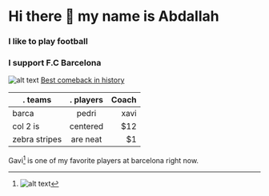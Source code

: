 # Hi there 👋 my name is Abdallah 

### I like to play football 

### I support F.C Barcelona 
![alt text](https://wallpaperaccess.com/full/777518.jpg)
[Best comeback in history](https://www.youtube.com/watch?v=h4m68r8kWAc&t=144s)


|.    teams     |.     players  | Coach |
| ------------- |:-------------:| -----:|
| barca         |pedri          |xavi  |
| col 2 is      | centered      |   $12 |
| zebra stripes | are neat      |    $1 |

Gavi[^1] is one of my favorite players at barcelona right now.


















































































[^1]: ![alt text](https://icdn.football-espana.net/wp-content/uploads/2022/02/Gavi-3-1020x574.jpeg) 
